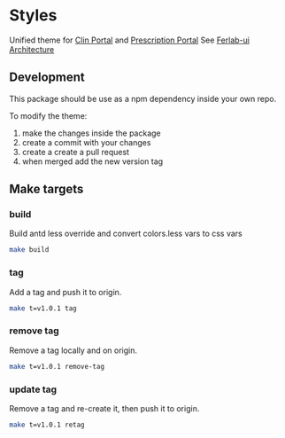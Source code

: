 # Styles

Unified theme for [Clin Portal](https://github.com/Ferlab-Ste-Justine/clin-portal-ui) and [Prescription Portal](https://github.com/Ferlab-Ste-Justine/clin-prescription-ui)
See [Ferlab-ui Architecture](https://github.com/Ferlab-Ste-Justine/ferlab-ui/blob/master/packages/style/Architecture.md)

## Development

This package should be use as a npm dependency inside your own repo.

To modify the theme:
1. make the changes inside the package
2. create a commit with your changes
3. create a create a pull request
4. when merged add the new version tag

## Make targets

### build
Build antd less override and convert colors.less vars to css vars
```sh
make build
```

### tag
Add a tag and push it to origin.
```sh
make t=v1.0.1 tag
```

### remove tag
Remove a tag locally and on origin.
```sh
make t=v1.0.1 remove-tag
```

### update tag
Remove a tag and re-create it, then push it to origin.
```sh
make t=v1.0.1 retag
```